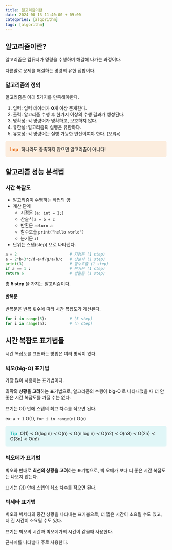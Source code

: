```yaml
---
title: 알고리즘이란
date: 2024-08-13 11:40:00 + 09:00
categories: [algorithm]
tags: [algorithm]
---
```


## 알고리즘이란?
알고리즘은 컴퓨터가 명령을 수행하며 해결해 나가는 과정이다.

다른말로 문제를 해결하는 명령의 유한 집합이다.

### 알고리즘의 정의
알고리즘은 아래 5가지를 만족해야한다.
1) 입력: 입력 데이터가 **0**개 이상 존재한다.
2) 출력: 알고리즘 수행 후 한가지 이상의 수행 결과가 생성된다.
3) 명확성: 각 명령어가 명확하고, 모호하지 않다.
4) 유한성: 알고리즘의 실행은 유한하다.
5) 유효성: 각 명령어는 실행 가능한 연산이여야 한다. (오류x)
<div style="background-color: rgb(252,237,222); padding: 15px; border-radius: 5px; margin-bottom: 18px">
  <b style="color: #e76d17">Imp</b>
  <span style="padding-left: 5px">하나라도 충족하지 않으면 알고리즘이 아니다!</span>
</div>

## 알고리즘 성능 분석법
### 시간 복잡도
- 알고리즘이 수행하는 작업의 양
- 계산 단계
  - 지정문 `(a: int = 1;)`
  - 산술식 `a = b + c`
  - 반환문 `return a`
  - 함수호출 `print("hello world")`
  - 분기문 `if`
- 단위는 스텝(step) 으로 나타낸다.

```python
a = 2                       # 지정문 (1 step)
a = 2*b+3*c/d-e+f/g/a/b/c   # 산술식 (1 step)
print(3)                    # 함수호출 (1 step)
if a == 1 :                 # 분기문 (1 step)
return 6                    # 반환문 (1 step)
```
총 **5 step** 을 가지는 알고리즘이다.

#### 반복문
반복문은 반복 횟수에 따라 시간 복잡도가 계산된다.
```python
for i in range(5):          # (5 step)
for i in range(n):          # (n step)
```

## 시간 복잡도 표기법들
시간 복잡도를 표현하는 방법은 여러 방식이 있다.

### 빅오(big-O) 표기법
가장 많이 사용하는 표기법이다.

**최악의 상황을 고려**하는 표기법으로, 알고리즘의 수행이 big-O 로 나타내었을 때 더 안좋은 시간 복잡도를 가질 수는 없다.

표기는 O() 안에 스텝의 최고 차수를 적으면 된다.

ex: `a + 1` O(1), `for i in range(n)` O(n)

<div style="background-color: #e0f6f7; padding: 15px; border-radius: 5px; margin-bottom: 18px">
  <b style="color: #29beb9">Tip</b>
  <span style="padding-left: 5px">O(1) ≺ O(log n) ≺ O(n) ≺ O(n log n) ≺ O(n2)
≺ O(n3) ≺ O(2n) ≺ O(3n) ≺ O(n!)</span>
</div>

### 빅오메가 표기법
빅오와 반대로 **최선의 상황을 고려**하는 표기법으로, 빅 오메가 보다 더 좋은 시간 복잡도는 나오지 않는다.

표기는 Ω() 안에 스텝의 최소 차수를 적으면 된다.

### 빅세타 표기법
빅오와 빅세타의 중간 상황을 나타내는 표기봅으로, 더 짧은 시간이 소요될 수도 있고, 더 긴 시간이 소요될 수도 있다.

표기는 빅오의 시간과 빅오메가의 시간이 같을때 사용한다.

근사치를 나타낼때 주로 사용한다.

